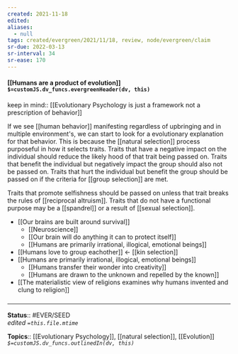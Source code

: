 ```yaml
---
created: 2021-11-18 
edited: 
aliases:
  - null
tags: created/evergreen/2021/11/18, review, node/evergreen/claim
sr-due: 2022-03-13
sr-interval: 34
sr-ease: 170
---
```


#### [[Humans are a product of evolution]] `$=customJS.dv_funcs.evergreenHeader(dv, this)`

keep in mind:: [[Evolutionary Psychology is just a framework not a prescription of behavior]]

If we see [[human behavior]] manifesting regardless of upbringing and in multiple environment's,
we can start to look for a evolutionary explanation for that behavior.
This is because the [[natural selection]] process purposeful in how it selects traits.
Traits that have a negative impact on the individual
should reduce the likely hood of that trait being passed on.
Traits that benefit the individual but negatively impact the group should also not be passed on.
Traits that hurt the individual but benefit the group should be passed on if the criteria for [[group selection]] are met.

Traits that promote selfishness should be passed on unless that trait breaks the rules of [[reciprocal altruism]].
Traits that do not have a functional purpose may be a [[spandrel]] or a result of [[sexual selection]].

- [[Our brains are built around survival]]
    - [[Neuroscience]]
    - [[Our brain will do anything it can to protect itself]]
    - [[Humans are primarily irrational, illogical, emotional beings]]
- [[Humans love to group eachother]] <- [[kin selection]]
- [[Humans are primarily irrational, illogical, emotional beings]]
	- [[Humans transfer their wonder into creativity]]
	- [[Humans are drawn to the unknown and repelled by the known]]
- [[The materialistic view of religions examines why humans invented and clung to religion]]

### <hr class="footnote"/>

**Status**:: #EVER/SEED  
*edited `=this.file.mtime`*

**Topics**:: [[Evolutionary Psychology]], [[natural selection]], [[Evolution]]
*`$=customJS.dv_funcs.outlinedIn(dv, this)`*
